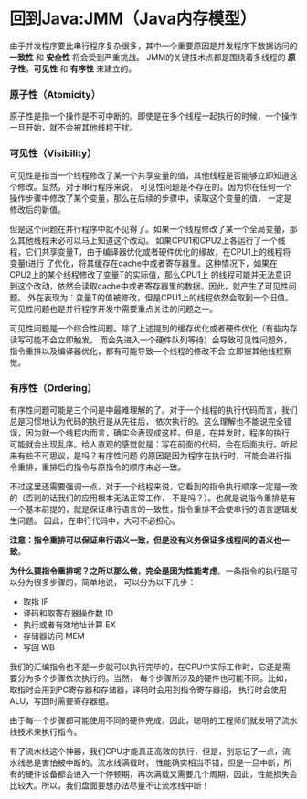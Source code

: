 回到Java:JMM（Java内存模型）
====================================================
由于并发程序要比串行程序复杂很多，其中一个重要原因是并发程序下数据访问的 **一致性** 和 **安全性** 将会受到严重挑战。
JMM的关键技术点都是围绕着多线程的 **原子性**，**可见性** 和 **有序性** 来建立的。

### 原子性（Atomicity）
原子性是指一个操作是不可中断的。即使是在多个线程一起执行的时候，一个操作一旦开始，就不会被其他线程干扰。

### 可见性（Visibility）
可见性是指当一个线程修改了某一个共享变量的值，其他线程是否能够立即知道这个修改。显然，对于串行程序来说，
可见性问题是不存在的。因为你在任何一个操作步骤中修改了某个变量，那么在后续的步骤中，读取这个变量的值，
一定是修改后的新值。

但是这个问题在并行程序中就不见得了。如果一个线程修改了某一个全局变量，那么其他线程未必可以马上知道这个改动。
如果CPU1和CPU2上各运行了一个线程，它们共享变量T，由于编译器优化或者硬件优化的缘故，在CPU1上的线程将变量t进行
了优化，将其缓存在cache中或者寄存器里。这种情况下，如果在CPU2上的某个线程修改了变量T的实际值，那么CPU1上
的线程可能并无法意识到这个改动，依然会读取cache中或者寄存器里的数据。因此，就产生了可见性问题。
外在表现为：变量T的值被修改，但是CPU1上的线程依然会取到一个旧值。可见性问题也是并行程序开发中需要重点关注的问题之一。

可见性问题是一个综合性问题。除了上述提到的缓存优化或者硬件优化（有些内存读写可能不会立即触发，
而会先进入一个硬件队列等待）会导致可见性问题外，指令重排以及编译器优化，都有可能导致一个线程的修改不会
立即被其他线程察觉。

### 有序性（Ordering）
有序性问题可能是三个问是中最难理解的了。对于一个线程的执行代码而言，我们总是习惯地认为代码的执行是从先往后，
依次执行的。这么理解也不能说完全错误，因为就一个线程内而言，确实会表现成这样。但是，在并发时，程序的执行
可能就会出现乱序。给人直观的感觉就是：写在前面的代码，会在后面执行。听起来有些不可思议，是吗？有序性问题
的原因是因为程序在执行时，可能会进行指令重排，重排后的指令与原指令的顺序未必一致。

不过这里还需要强调一点，对于一个线程来说，它看到的指令执行顺序一定是一致的（否则的话我们的应用根本无法正常工作，
不是吗？）。也就是说指令重排是有一个基本前提的，就是保证串行语言的一致性，指令重排不会使串行的语言逻辑发生问题。
因此，在串行代码中，大可不必担心。

**注意：指令重排可以保证串行语义一致，但是没有义务保证多线程间的语义也一致**。

**为什么要指令重排呢？之所以那么做，完全是因为性能考虑**。一条指令的执行是可以分为很多步骤的，简单地说，
可以分为以下几步：
+ 取指 IF
+ 译码和取寄存器操作数 ID
+ 执行或者有效地址计算 EX
+ 存储器访问 MEM
+ 写回 WB

我们的汇编指令也不是一步就可以执行完毕的，在CPU中实际工作时，它还是需要分为多个步骤依次执行的。当然，
每个步骤所涉及的硬件也可能不同。比如，取指时会用到PC寄存器和存储器，译码时会用到指令寄存器组，
执行时会使用ALU，写回时需要寄存器组。

由于每一个步骤都可能使用不同的硬件完成，因此，聪明的工程师们就发明了流水线技术来执行指令。

有了流水线这个神器，我们CPU才能真正高效的执行，但是，别忘记了一点，流水线总是害怕被中断的。流水线满载时，
性能确实相当不错，但是一旦中断，所有的硬件设备都会进入一个停顿期，再次满载又需要几个周期，因此，性能损失会
比较大。所以，我们盘面要想办法尽量不让流水线中断！
